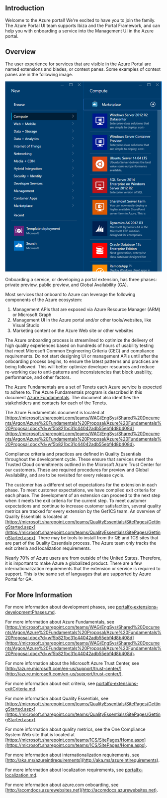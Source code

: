 <a name="introduction"></a>
## Introduction

Welcome to the Azure portal! We're excited to have you to join the family. The Azure Portal UI team supports Ibiza and the Portal Framework, and can help you with onboarding a service into the Management UI in the Azure portal.

<a name="overview"></a>
## Overview

The user experience for services that are visible in the Azure Portal are named extensions and blades, or context panes.  Some examples of context panes are in the following image.

![alt-text](../media/portalfx-create/plus-new.png  "Extensions and Context Panes")

Onboarding a service, or developing a portal extension, has three phases: private preview, public preview, and Global Availability (GA). 

Most services that onboard to Azure can leverage the following components of the Azure ecosystem:
1. Management APIs that are exposed via Azure Resource Manager (ARM) or Microsoft Graph
1. Management UI in the Azure portal and/or other tools/websites, like Visual Studio
1. Marketing content on the Azure Web site or other websites

The Azure onboarding process is streamlined to optimize the delivery of high quality experiences based on hundreds of hours of usability testing that meet Microsoft Common Engineering Criteria (CEC) and compliance requirements. Do not start designing UI or management APIs until after the onboarding process begins, to ensure the latest patterns and practices are being followed. This will better optimize developer resources and reduce re-working due to anti-patterns and inconsistencies that block usability, performance, and other factors.

The Azure Fundamentals are a set of Tenets each Azure service is expected to adhere to. The Azure Fundamentals program is described in this document [Azure Fundamentals](https://microsoft.sharepoint.com/:w:/r/teams/WAG/EngSys/_layouts/15/Doc.aspx?sourcedoc=%7BF5B821BC-31C4-4042-ADB5-5EBF4D8B408D%7D&file=Azure%20Fundamentals%20Proposal.docx&action=edit&mobileredirect=true). The document also identifies the stakeholders and contacts for each of the Tenets.

The Azure Fundamentals document is located at [https://microsoft.sharepoint.com/teams/WAG/EngSys/Shared%20Documents/Argon/Azure%20Fundamentals%20Proposal/Azure%20Fundamentals%20Proposal.docx?d=wf5b821bc31c44042adb55ebf4d8b408d](https://microsoft.sharepoint.com/teams/WAG/EngSys/Shared%20Documents/Argon/Azure%20Fundamentals%20Proposal/Azure%20Fundamentals%20Proposal.docx?d=wf5b821bc31c44042adb55ebf4d8b408d).

Compliance criteria and practices are defined in Quality Essentials throughout the development cycle. These ensure that services meet the Trusted Cloud commitments outlined in the Microsoft Azure Trust Center for our customers. These are required procedures for preview and Global Availability, and are to be revisited for every release cycle.

The customer has a different set of expectations for the extension in each phase. To meet customer expectations, we have compiled exit criteria for each phase. The development of an extension  can proceed to the next step when it meets the exit criteria for the current step. To meet customer expectations and continue to increase customer satisfaction, several quality metrics are tracked for every extension by the Get1CS team. An overview of Quality Essentials is located at [https://microsoft.sharepoint.com/teams/QualityEssentials/SitePages/GettingStarted.aspx](https://microsoft.sharepoint.com/teams/QualityEssentials/SitePages/GettingStarted.aspx). There may be tools to install from thr QE and 1CS sites that are part of the Quality Essentials process. The Azure team only tracks the exit criteria and localization requirements.

Nearly 70% of Azure users are from outside of the United States. Therefore, it is important to make Azure a globalized product. There are a few internationalization requirements that the extension or service is required to support. This is the same set of languages that are supported by Azure Portal for GA.

<a name="for-more-information"></a>
## For More Information

For more information about development phases, see [portalfx-extensions-developmentPhases.md](portalfx-extensions-developmentPhases.md).

For more information about Azure Fundamentals, see [https://microsoft.sharepoint.com/teams/WAG/EngSys/Shared%20Documents/Argon/Azure%20Fundamentals%20Proposal/Azure%20Fundamentals%20Proposal.docx?d=wf5b821bc31c44042adb55ebf4d8b408d](https://microsoft.sharepoint.com/teams/WAG/EngSys/Shared%20Documents/Argon/Azure%20Fundamentals%20Proposal/Azure%20Fundamentals%20Proposal.docx?d=wf5b821bc31c44042adb55ebf4d8b408d).

For more information about the Microsoft Azure Trust Center, see [http://azure.microsoft.com/en-us/support/trust-center/](http://azure.microsoft.com/en-us/support/trust-center/).

For more information about exit criteria, see [portalfx-extensions-exitCriteria.md](portalfx-extensions-exitCriteria.md).

For more information about Quality Essentials, see [https://microsoft.sharepoint.com/teams/QualityEssentials/SitePages/GettingStarted.aspx](https://microsoft.sharepoint.com/teams/QualityEssentials/SitePages/GettingStarted.aspx).

 For more information about quality metrics, see the One Compliance System Web site that is located at [https://microsoft.sharepoint.com/teams/1CS/SitePages/Home.aspx](https://microsoft.sharepoint.com/teams/1CS/SitePages/Home.aspx).

For more information about internationalization requirements, see [http://aka.ms/azureintlrequirements](http://aka.ms/azureintlrequirements). 

For more information about localization requirements, see [portalfx-localization.md](portalfx-localization.md). 

For more information about azure.com onboarding, see [http://acomdocs.azurewebsites.net](http://acomdocs.azurewebsites.net).
